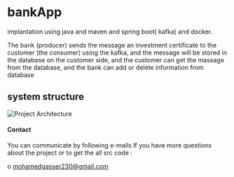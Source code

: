 # bankApp

implantation using java and maven and spring boot( kafka) and docker.

The bank (producer) sends the message an investment certificate to the customer (the consumer) 
using the kafka, and the message will be stored in the database on the customer side, 
and the customer can get the massage from the database, and the bank can add or delete information from database

## system structure
![Project Architecture](https://github.com/mohamed-gasser/bankApp/assets/102036714/a7580463-2215-49f8-8a13-9743a9d838ed)

#### Contact
You can communicate by following e-mails If you have more questions about the project or to get the all src code :


o mohamedgasser230@gmail.com
